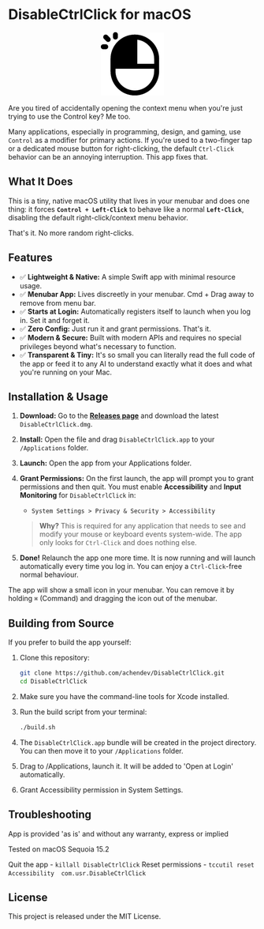 # DisableCtrlClick for macOS

<p align="center">
  <img src="DisableCtrlClick.png" alt="App Icon" width="128">
</p>

Are you tired of accidentally opening the context menu when you're just trying to use the Control key? Me too.

Many applications, especially in programming, design, and gaming, use `Control` as a modifier for primary actions. If you're used to a two-finger tap or a dedicated mouse button for right-clicking, the default `Ctrl-Click` behavior can be an annoying interruption. This app fixes that.

## What It Does

This is a tiny, native macOS utility that lives in your menubar and does one thing: it forces **`Control + Left-Click`** to behave like a normal **`Left-Click`**, disabling the default right-click/context menu behavior.

That's it. No more random right-clicks.

## Features

*   ✅ **Lightweight & Native:** A simple Swift app with minimal resource usage.
*   ✅ **Menubar App:** Lives discreetly in your menubar. Cmd + Drag away to remove from menu bar.
*   ✅ **Starts at Login:** Automatically registers itself to launch when you log in. Set it and forget it.
*   ✅ **Zero Config:** Just run it and grant permissions. That's it.
*   ✅ **Modern & Secure:** Built with modern APIs and requires no special privileges beyond what's necessary to function.
*   ✅ **Transparent & Tiny:** It's so small you can literally read the full code of the app or feed it to any AI to understand exactly what it does and what you're running on your Mac.



## Installation & Usage

1.  **Download:** Go to the [**Releases page**](https://github.com/achendev/DisableCtrlClick/releases) and download the latest `DisableCtrlClick.dmg`.
2.  **Install:** Open the file and drag `DisableCtrlClick.app` to your `/Applications` folder.
3.  **Launch:** Open the app from your Applications folder.
4.  **Grant Permissions:** On the first launch, the app will prompt you to grant permissions and then quit. You must enable **Accessibility** and **Input Monitoring** for `DisableCtrlClick` in:
    *   `System Settings > Privacy & Security > Accessibility`
    > **Why?** This is required for any application that needs to see and modify your mouse or keyboard events system-wide. The app only looks for `Ctrl-Click` and does nothing else.

5.  **Done!** Relaunch the app one more time. It is now running and will launch automatically every time you log in. You can enjoy a `Ctrl-Click`-free normal behaviour.

The app will show a small icon in your menubar. You can remove it by holding `⌘` (Command) and dragging the icon out of the menubar.

## Building from Source

If you prefer to build the app yourself:

1.  Clone this repository:
    ```bash
    git clone https://github.com/achendev/DisableCtrlClick.git
    cd DisableCtrlClick
    ```
2.  Make sure you have the command-line tools for Xcode installed.
3.  Run the build script from your terminal:
    ```bash
    ./build.sh
    ```
4.  The `DisableCtrlClick.app` bundle will be created in the project directory. You can then move it to your `/Applications` folder.

5.  Drag to /Applications, launch it. It will be added to 'Open at Login' automatically.

6.  Grant Accessibility permission in System Settings.

## Troubleshooting 

App is provided 'as is' and without any warranty, express or implied

Tested on macOS Sequoia 15.2

Quit the app - `killall DisableCtrlClick`
Reset permissions - `tccutil reset Accessibility  com.usr.DisableCtrlClick`

## License

This project is released under the MIT License.
